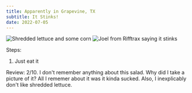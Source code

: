 ```yaml
---
title: Apparently in Grapevine, TX
subtitle: It Stinks!
date: 2022-07-05
---
```


![Shredded lettuce and some corn](image.png)
![Joel from Rifftrax saying it stinks](image-2.png)

Steps:
1. Just eat it

Review:
2/10.
I don't remember anything about this salad. Why did I take a picture of it? All I rememer about it was it kinda sucked. Also, I inexplicably don't like shredded lettuce.